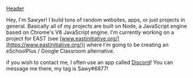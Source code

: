 [Header](https://github.com/sqwwy/sqwwy/blob/master/Untitled_Artwork%203.jpg?raw=true)

Hey, I'm Sawyer! I build tons of random websites, apps, or just projects in general. Basically all of my projects are built on Node, a JavaScript engine based on Chrome's V8 JavaScript engine. I'm currently working on a project for EAST (see [www.eastinitiative.org/](https://www.eastinitiative.org/)) where I'm going to be creating an eSchoolPlus / Google Classroom alternative.

if you wish to contact me, I often use an app called [Discord](https://discord.com)! You can message me there, my tag is Sawy#6877!
